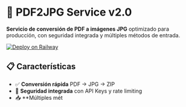 # 🚀 PDF2JPG Service v2.0

**Servicio de conversión de PDF a imágenes JPG** optimizado para producción, con seguridad integrada y múltiples métodos de entrada.

[![Deploy on Railway](https://railway.app/button.svg)](https://railway.app/new)

## 📋 Características

- ✅ **Conversión rápida** PDF → JPG → ZIP
- 🔐 **Seguridad integrada** con API Keys y rate limiting  
- 📥 **Múltiples mét
